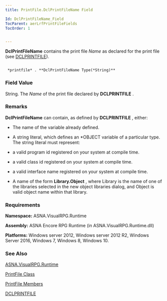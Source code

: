 ```yaml
---
title: PrintFile.DclPrintFileName Field

Id: DclPrintFileName_Field
TocParent: aerLrfPrintFileFields
TocOrder: 1


---
```


**DclPrintFileName** contains the print file *Name* as declared for the print file (see [DCLPRINTFILE](DCLPRINTFILE.html)). 

```

 *printfile* . **DclPrintFileName Type(*String)** 
```

### Field Value
String. The *Name* of the print file declared by **DCLPRINTFILE** .

### Remarks
**DclPrintFileName** can contain, as defined by **DCLPRINTFILE** , either: 

- The name of the variable already defined.
- A string literal, which defines an *OBJECT variable of a particular type. The string literal must represent:
- a valid program id registered on your system at compile time.
- a valid class id registered on your system at compile time.
- a valid interface name registered on your system at compile time.

- A name of the form **Library.Object** , where Library is the name of one of the libraries selected in the new object libraries dialog, and Object is valid object name within that library.

### Requirements
**Namespace:** ASNA.VisualRPG.Runtime 

**Assembly:** ASNA Encore RPG Runtime (in ASNA.VisualRPG.Runtime.dll) 

**Platforms:** Windows server 2012, Windows server 2012 R2, Windows Server 2016, Windows 7, Windows 8, Windows 10. 

### See Also
[ASNA.VisualRPG.Runtime](aerLrfRuntimeNamespace.html)

[PrintFile Class](aerLrfPrintFileClass.html)

[PrintFile Members](aerLrfPrintFileMembers.html)

[DCLPRINTFILE](DCLPRINTFILE.html) 
